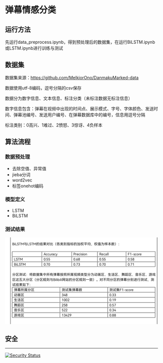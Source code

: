 # 弹幕情感分类

## 运行方法

先运行data_preprocess.ipynb，得到预处理后的数据集，在运行BiLSTM.ipynb或LSTM.ipynb进行训练与测试

## 数据集

数据集来源：https://github.com/MelkiorOno/DanmakuMarked-data

数据使用utf-8编码，逗号分隔的csv保存

数据分为数字信息、文本信息、标注分类（未标注数据无标注信息）

数字信息包含：弹幕在视频中出现的时间点、展示模式、字号、字体颜色、发送时间、弹幕池编号、发送用户编号、在弹幕数据库中的编号，信息用逗号分隔

标注类别：0高兴、1难过、2愤怒、3惊讶、4负样本



## 算法流程

### 数据预处理

- 去除空值、异常值
- jieba分词
- word2vec
- 标签onehot编码

### 模型定义

- LSTM
- BiLSTM

### 测试结果
![Alt text](test-resualt.jpg)

## 安全
-----
[![Security Status](https://s.murphysec.com/badge/AkiiLucky/barrage-emotion-classification.svg)](https://www.murphysec.com/p/AkiiLucky/barrage-emotion-classification)

